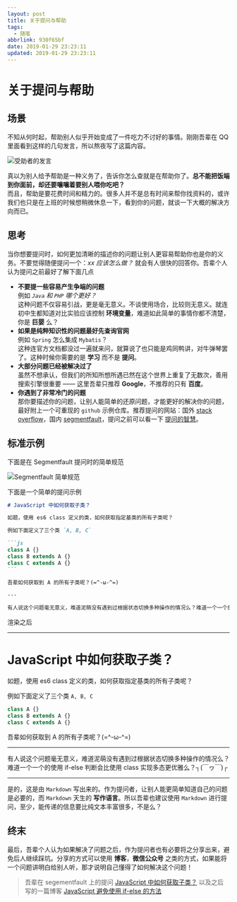 ```yaml
---
layout: post
title: 关于提问与帮助
tags:
  - 随笔
abbrlink: 930f65bf
date: 2019-01-29 23:23:11
updated: 2019-01-29 23:23:11
---
```


# 关于提问与帮助

## 场景

不知从何时起，帮助别人似乎开始变成了一件吃力不讨好的事情。刚刚吾辈在 QQ 里面看到这样的几句发言，所以熬夜写了这篇内容。

![受助者的发言](https://cdn.jsdelivr.net/gh/rxliuli/img-bed/20190129232524.png)

真以为别人给予帮助是一种义务了，告诉你怎么查就是在帮助你了。**总不能把饭端到你面前，却还要嚷嚷着要别人喂你吃吧？**  
而且，帮助是要花费时间和精力的。很多人并不是总有时间来帮你找资料的，或许我们也只是在上班的时候想稍微休息一下，看到你的问题，就谈一下大概的解决方向而已。

## 思考

当你想要提问时，如何更加清晰的描述你的问题让别人更容易帮助你也是你的义务。不要觉得随便提问一个：_xx 应该怎么做？_ 就会有人很快的回答你。吾辈个人认为提问之前最好了解下面几点

- **不要提一些容易产生争端的问题**  
  例如 _`Java` 和 `PHP` 哪个更好？_  
  这种问题不仅容易引战，更是毫无意义。不谈使用场合，比较则无意义。就连初中生都知道对比实验应该控制 **环境变量**，难道如此简单的事情你都不清楚，你是 **巨婴** 么？
- **如果是纯粹知识性的问题最好先查询官网**  
  例如 `Spring` 怎么集成 `Mybatis`？  
  这种连官方文档都没过一遍就来问，就算说了也只能是鸡同鸭讲，对牛弹琴罢了。这种时候你需要的是 **学习** 而不是 **提问**。
- **大部分问题已经被解决过了**  
  虽然不想承认，但我们的所知所想所遇已然在这个世界上重复了无数次，善用搜索引擎很重要 —— 这里吾辈只推荐 **Google**，不推荐的只有 **百度**。
- **你遇到了非常冷门的问题**  
  那你要描述你的问题，让别人能简单的还原问题，才能更好的解决你的问题，最好附上一个可重现的 `github` 示例仓库。推荐提问的网站：国外 [stack overflow](https://segmentfault.com/questions)，国内 [segmentfault](https://segmentfault.com/questions)，提问之前可以看一下 [提问的智慧](https://github.com/ryanhanwu/How-To-Ask-Questions-The-Smart-Way/blob/master/README.md)。

## 标准示例

下面是在 Segmentfault 提问时的简单规范

![Segmentfault 简单规范](https://cdn.jsdelivr.net/gh/rxliuli/img-bed/20190129233329.png)

下面是一个简单的提问示例

````markdown
# JavaScript 中如何获取子类？

如题，使用 es6 class 定义的类，如何获取指定基类的所有子类呢？

例如下面定义了三个类 `A, B, C`

```js
class A {}
class B extends A {}
class C extends A {}
```

吾辈如何获取到 A 的所有子类呢？(=^-ω-^=)

---

有人说这个问题毫无意义，难道泥萌没有遇到过根据状态切换多种操作的情况么？难道一个一个的使用 if-else 判断会比使用 class 实现多态更优雅么？┐(￣ヮ￣)┌
````

渲染之后

---

# JavaScript 中如何获取子类？

如题，使用 es6 class 定义的类，如何获取指定基类的所有子类呢？

例如下面定义了三个类 `A, B, C`

```js
class A {}
class B extends A {}
class C extends A {}
```

吾辈如何获取到 A 的所有子类呢？(=^-ω-^=)

---

有人说这个问题毫无意义，难道泥萌没有遇到过根据状态切换多种操作的情况么？难道一个一个的使用 if-else 判断会比使用 class 实现多态更优雅么？┐(￣ヮ￣)┌

---

是的，这是由 `Markdown` 写出来的。作为提问者，让别人能更简单知道自己的问题是必要的，而 `Markdown` 天生的 **写作语言**。所以吾辈也建议使用 `Markdown` 进行提问，至少，能传递的信息要比纯文本丰富很多，不是么？

## 终末

最后，吾辈个人认为如果解决了问题之后，作为提问者也有必要将之分享出来，避免后人继续踩坑。分享的方式可以使用 **博客**，**微信公众号** 之类的方式，如果能将一个问题讲明白给别人听，那才说明自己懂得了如何解决这个问题！

> 吾辈在 segementfault 上的提问 [JavaScript 中如何获取子类？](https://segmentfault.com/q/1010000017910469) 以及之后写的一篇博客 [JavaScript 避免使用 if-else 的方法](https://blog.rxliuli.com/p/e17d1a04/)
